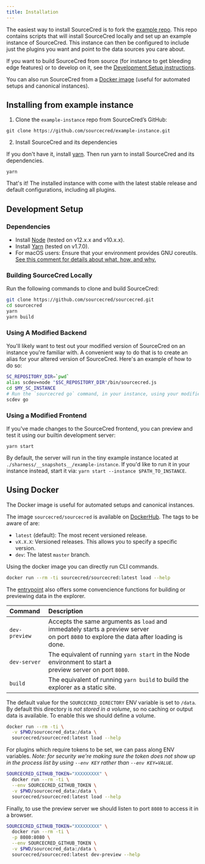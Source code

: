 ```yaml
---
title: Installation
---
```


The easiest way to install SourceCred is to fork the [example repo](https://github.com/sourcecred/example-instance). This repo contains scripts that will install SourceCred locally and set up an example instance of SourceCred. This instance can then be configured to include just the plugins you want and point to the data sources you care about.

If you want to build SourceCred from source (for instance to get bleeding edge features) or to develop on it, see the [Development Setup instructions](#development-setup).

You can also run SourceCred from a [Docker image](#using-docker)  (useful for automated setups and canonical instances). 

## Installing from example instance

1. Clone the `example-instance` repo from SourceCred’s GitHub:

`git clone https://github.com/sourcecred/example-instance.git`

2. Install SourceCred and its dependencies

If you don't have it, install [yarn](https://classic.yarnpkg.com/lang/en/). Then run yarn to install SourceCred and its dependencies.

`yarn` 

That's it! The installed instance with come with the latest stable release and default configurations, including all plugins.


## Development Setup

### Dependencies

  - Install [Node] (tested on v12.x.x and v10.x.x).
  - Install [Yarn] (tested on v1.7.0).
  - For macOS users: Ensure that your environment provides GNU
    coreutils. [See this comment for details about what, how, and
    why.][macos-gnu]

[Node]: https://nodejs.org/en/
[Yarn]: https://yarnpkg.com/lang/en/
[macos-gnu]: https://github.com/sourcecred/sourcecred/issues/698#issuecomment-417202213



### Building SourceCred Locally

Run the following commands to clone and build SourceCred:

```Bash
git clone https://github.com/sourcecred/sourcecred.git
cd sourcecred
yarn
yarn build
```

### Using A Modified Backend

You'll likely want to test out your modified version of SourceCred on an
instance you're familiar with. A convenient way to do that is to create an
alias for your altered version of SourceCred. Here's an example of how to do
so:

```Bash
SC_REPOSITORY_DIR=`pwd`
alias scdev=node "$SC_REPOSITORY_DIR"/bin/sourcecred.js
cd $MY_SC_INSTANCE
# Run the `sourcecred go` command, in your instance, using your modified code.
scdev go
```
### Using a Modified Frontend

If you've made changes to the SourceCred frontend, you can preview and test it using our builtin development server:

`yarn start`

By default, the server will run in the tiny example instance located at `./sharness/__snapshots__/example-instance`.
If you'd like to run it in your instance instead, start it via:
`yarn start --instance $PATH_TO_INSTANCE`.

## Using Docker

The Docker image is useful for automated setups and canonical instances.

The image `sourcecred/sourcecred` is available on [DockerHub][DockerHub image].
The tags to be aware of are:
- `latest` (default): The most recent versioned release.
- `vX.X.X`: Versioned releases. This allows you to specify a specific version.
- `dev`: The latest `master` branch.

Using the docker image you can directly run CLI commands.

```bash
docker run --rm -ti sourcecred/sourcecred:latest load --help
```

The [entrypoint][docker entrypoint] also offers some convencience functions for
building or previewing data in the explorer.

| Command       | Description                                                                                                                                |
|:--------------|:-------------------------------------------------------------------------------------------------------------------------------------------|
| `dev-preview` | Accepts the same arguments as `load` and immedately starts a preview server<br />on port `8080` to explore the data after loading is done. |
| `dev-server`  | The equivalent of running `yarn start` in the Node environment to start a<br />preview server on port `8080`.                              |
| `build`       | The equivalent of running `yarn build` to build the explorer as a static site.                                                             |

The default value for the `SOURCECRED_DIRECTORY` ENV variable is set to `/data`.
By default this directory is _not stored in a volume_, so no caching or output
data is available. To enable this we should define a volume.

```bash
docker run --rm -ti \
  -v $PWD/sourcecred_data:/data \
  sourcecred/sourcecred:latest load --help
```

For plugins which require tokens to be set, we can pass along ENV variables.
_Note: for security we're making sure the token does not show up in the process
list by using `--env KEY` rather than `--env KEY=VALUE`._

```bash
SOURCECRED_GITHUB_TOKEN="XXXXXXXXX" \
  docker run --rm -ti \
  --env SOURCECRED_GITHUB_TOKEN \
  -v $PWD/sourcecred_data:/data \
  sourcecred/sourcecred:latest load --help
```

Finally, to use the preview server we should listen to port `8080` to access it
in a browser.

```bash
SOURCECRED_GITHUB_TOKEN="XXXXXXXXX" \
  docker run --rm -ti \
  -p 8080:8080 \
  --env SOURCECRED_GITHUB_TOKEN \
  -v $PWD/sourcecred_data:/data \
  sourcecred/sourcecred:latest dev-preview --help
```

[DockerHub image]: https://hub.docker.com/r/sourcecred/sourcecred
[docker entrypoint]: https://github.com/sourcecred/sourcecred/blob/master/scripts/docker-entrypoint.sh